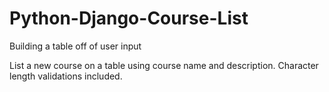 # Python-Django-Course-List
Building a table off of user input

List a new course on a table using course name and description.  Character length validations included.
